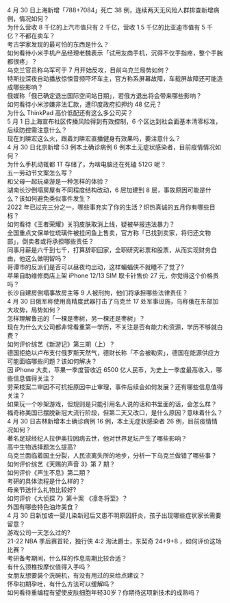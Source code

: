 4 月 30 日上海新增「788+7084」死亡 38 例，连续两天无风险人群排查新增病例，情况如何？  
为什么营收 8 千亿的上汽市值只有 2 千亿，营收 1.5 千亿的比亚迪市值有 5 千亿？不都在卖车？  
考古学家发现的最可怕的东西是什么？  
如何看待小米手机产品经理老魏表示「试用友商手机，沉得不仅手指疼，整个手腕都很疼」？  
乌克兰官员称乌军可于 7 月开始反攻，目前乌克兰局势如何？  
特斯拉深夜自动播放惊悚音频吓坏车主，官方称系屏幕故障，车载屏故障还可能造成哪些影响？  
俄媒称「俄已确定退出国际空间站日期」，若俄方退出将会带来哪些影响？  
如何看待小米涉嫌非法汇款，遭印度政府扣押约 48 亿元？  
为什么 ThinkPad 高价低配还有这么多公司买？  
5 月 1 日上海宣布社区传播风险得到有效控制，6 个区达到社会面基本清零标准，后续防控需注意什么？  
现在刘畊宏这么火，跟着刘畊宏直播健身有效果吗，要注意什么？  
4 月 30 日北京新增 53 例本土确诊病例 6 例本土无症状感染者，目前疫情情况如何？  
为什么手机动辄都 1T 存储了，为啥电脑还在死磕 512G 呢？  
五一劳动节文案怎么写？  
和父母一起玩桌游是一种怎样的体验？  
湖南长沙倒塌房屋有不同程度结构改动，6 层加建到 8 层，事故原因可能是什么？该如何避免类似事件发生？  
2022 年已过完三分之一，哪些事充实了你的生活？炽热真诚的五月你有哪些目标？  
如何看待《王者荣耀》关羽皮肤取消上线，疑被举报违法暴力？  
全国重点文保单位琉璃件被挂闲鱼上售卖，官方称「已找到卖家，将归还文物部」，倒卖者或将承担哪些责任？  
同事月薪是六千到七千，打算辞职回家，全职研究彩票和股票，从而实现财务自由，他这么做明智吗？  
哥谭市的反派们是否可以昼夜均出动，这样蝙蝠侠不就睡不了觉了?  
苹果自助维修商店上架 iPhone 12/13 SIM 取卡针售价 27 元，你觉得这个价格贵吗？  
长沙自建房倒塌事故房主等 9 人被刑拘，他们将承担哪些法律责任？  
4 月 30 日俄军称使用高精度武器打击了乌克兰 17 处军事设施，乌称俄在东部加大攻势，局势如何？  
怎样理解鲁迅的「一棵是枣树，另一棵还是枣树」？  
现在为什么大公司都非常看重第一学历，不关注是否有能力和资源，学历不够就白费？  
如何评价综艺《新游记》第三期（上）？  
德国拒绝以卢布支付俄罗斯天然气，德财长称「不会被勒索」，德国在能源供应方可能面临哪些问题？该如何解决？  
因 iPhone 大卖，苹果一季度营收近 6500 亿人民币，为史上一季度最高收入，哪些信息值得关注？  
劳荣枝案二审因不可抗拒原因中止审理，事件后续会如何发展？还有哪些信息值得关注？  
如果玩一个吵架游戏，但规则是只能引用名人说的话和书里面的话，会怎么样？  
福奇称美国已摆脱新冠大流行阶段，但第二天又改口，是什么原因？意味着什么？  
4 月 30 日吉林新增本土确诊病例 16 例，本土无症状感染者 26 例，目前疫情情况如何？  
著名足球经纪人拉伊奥拉因病去世，他对世界足坛产生了哪些影响？  
高中生物选择题怎么提高?  
乌克兰面临着国土分裂，人民流离失所的地步，分析一下乌克兰做错了哪些事？  
如何评价综艺《天赐的声音 3》第 7 期？  
如何评价《声生不息》第二期？  
考研的具体流程是什么样的？  
母亲节送什么礼物比较好?  
如何评价《大侦探 7》第十案 《凛冬将至》？  
外国有哪些特色油炸美食？  
4 月 30 日新加坡一婴儿染新冠后又患不明原因肝炎，孩子出现哪些症状家长需要留意？  
游戏公司一天怎么过的?  
21-22 NBA 季后赛首轮，独行侠 4:2 淘汰爵士，东契奇 24+9+8 ，如何评价这场比赛？  
考研备考期间，什么样的作息周期比较合适？  
有什么颈椎按摩仪值得入手吗？  
女朋友想要装个洗碗机，有没有用过的来给点建议？  
怀孕初期孕吐，有什么方法可以缓解吗？  
如何看待重编程有望使皮肤细胞年轻30岁？你期待这项新技术的成熟吗？  

